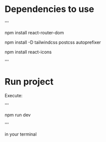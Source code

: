 # Dependencies to use

'''

  npm install react-router-dom

  npm install -D tailwindcss postcss autoprefixer

  npm install react-icons

'''

# Run project

Execute:

'''

  npm run dev

'''

in your terminal